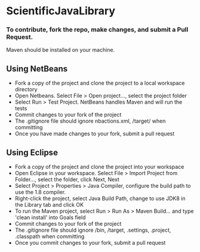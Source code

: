 # ScientificJavaLibrary

### To contribute, fork the repo, make changes, and submit a Pull Request.
 
Maven should be installed on your machine.

## Using NetBeans
* Fork a copy of the project and clone the project to a local workspace directory
* Open Netbeans. Select File > Open project..., select the project folder
* Select Run > Test Project. NetBeans handles Maven and will run the tests
* Commit changes to your fork of the project
* The .gitignore file should ignore nbactions.xml, /target/ when committing
* Once you have made changes to your fork, submit a pull request

## Using Eclipse
* Fork a copy of the project and clone the project into your workspace
* Open Eclipse in your workspace. Select File > Import Project from Folder..., select the folder, click Next, Next
* Select Project > Properties > Java Compiler, configure the build path to use the 1.8 compiler.
* Right-click the project, select Java Build Path, change to use JDK8 in the Library tab and click OK
* To run the Maven project, select Run > Run As > Maven Build... and type 'clean install' into Goals field
* Commit changes to your fork of the project
* The .gitignore file should ignore /bin, /target, .settings, .project, .classpath when committing
* Once you commit changes to your fork, submit a pull request
